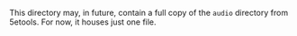 This directory may, in future, contain a full copy of the `audio` directory from 5etools. For now, it houses just one file.
